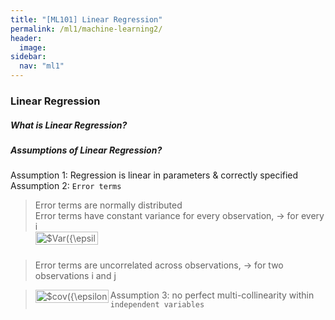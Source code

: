 ```yaml
---
title: "[ML101] Linear Regression"
permalink: /ml1/machine-learning2/
header:
  image:
sidebar:
  nav: "ml1"
---
```

### Linear Regression
##### What is Linear Regression?

##### Assumptions of Linear Regression?

Assumption 1: Regression is linear in parameters & correctly specified <br>
Assumption 2: `Error terms`
> Error terms are normally distributed <br>
> Error terms have constant variance for every observation, ->   for every i    
> <img src="http://www.sciweavers.org/tex2img.php?eq=%24Var%28%7B%5Cepsilon_i%7D%29%3D%7B%5Csigma%5E2%7D%24&bc=White&fc=Black&im=jpg&fs=12&ff=arev&edit=0" align="left" border="0" alt="$Var({\epsilon_i})={\sigma^2}$" width="100" height="21" /> 

<br> 

> Error terms are uncorrelated across observations, -> for two observations i and j

> <img src="http://www.sciweavers.org/tex2img.php?eq=%24cov%28%7B%5Cepsilon_i%7D%2C%7B%5Cepsilon_j%7D%29%3D0&bc=White&fc=Black&im=jpg&fs=12&ff=arev&edit=0" align="left" border="0" alt="$cov({\epsilon_i},{\epsilon_j})=0" width="117" height="21" />

> Assumption 3: no perfect multi-collinearity within `independent variables`
